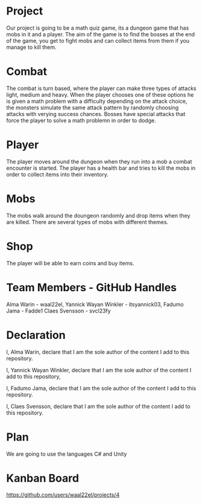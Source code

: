 # Project
Our project is going to be a math quiz game, its a dungeon game that has mobs in it and a player. The aim of the game is to find the bosses at the end of the game, you get to fight mobs and can collect items from them if you manage to kill them. 
# Combat 
The combat is turn based, where the player can make three types of attacks light, medium and heavy. When the player chooses one of these options he is given a math problem with a difficulty depending on the attack choice, the monsters simulate the same attack pattern by randomly choosing attacks with verying success chances. Bosses have special attacks that force the player to solve a math problemn in order to dodge. 
# Player
The player moves around the dungeon when they run into a mob a combat encounter is started. The player has a health bar and tries to kill the mobs in order to collect items into their inventory. 
# Mobs 
The mobs walk around the doungeon randomly and drop items when they are killed. There are several types of mobs with different themes.
# Shop
The player will be able to earn coins and buy items.


# Team Members - GitHub Handles
Alma Warin - waal22el,
Yannick Wayan Winkler - itsyannick03, 
Fadumo Jama - Fadde1
Claes Svensson - svcl23fy

# Declaration
I, Alma Warin, declare that I am the sole author of the content I add to this repository.

I, Yannick Wayan Winkler, declare that I am the sole author of the content I add to this repository,

I, Fadumo Jama, declare that I am the sole author of the content I add to this repository.

I, Claes Svensson, declare that I am the sole author of the content I add to this repository.

# Plan
We are going to use the languages C# and Unity

# Kanban Board
https://github.com/users/waal22el/projects/4


